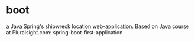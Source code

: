 # boot
a Java Spring's  shipwreck location web-application.
Based on Java course at Pluralsight.com: spring-boot-first-application


